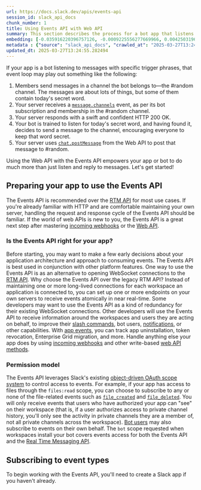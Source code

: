 ```yaml
---
url: https://docs.slack.dev/apis/events-api
session_id: slack_api_docs
chunk_number: 1
title: Using Events API with Web API
summary: This section describes the process for a bot app that listens to messages in a channel, identifies trigger phrases, and responds accordingly. It outlines the steps, including message reception, server response, and posting a message using the Web API.
embedding: [-0.035916220396757126, -0.0009225556277669966, 0.004250319674611092, -0.010425972752273083, 0.02760811522603035, -0.017818085849285126, -0.015005933120846748, 0.008471467532217503, -0.00521882064640522, 0.026744632050395012, -0.017316333949565887, -0.012380477972328663, -0.027188042178750038, 0.015414336696267128, -0.004390344023704529, -0.0005327485268935561, -0.01493592094630003, 0.04438769072294235, -0.016476187855005264, 0.015437674708664417, 0.055449604988098145, 0.02966180443763733, -0.025787800550460815, 0.048308368772268295, -0.028401587158441544, -0.002285604365170002, -0.016697892919182777, 0.0884486585855484, -0.02858828566968441, -0.02714136801660061, 0.020198499783873558, -0.004906683228909969, -0.02401416003704071, 0.006102724000811577, 0.02606784924864769, 0.011937067843973637, 0.042450688779354095, 0.04161054268479347, 0.01043764129281044, -0.02662794664502144, -0.007718837354332209, -0.016021108254790306, -0.011458652094006538, 0.005341341719031334, -0.05661647394299507, 0.006563636939972639, -0.0983903780579567, -0.0015461011789739132, -0.0071645742282271385, 0.012415483593940735, -0.05960365757346153, -0.0080455606803298, 0.007304598577320576, -0.02627788484096527, -0.00984253827482462, -0.023582419380545616, -0.04770159721374512, -0.022952308878302574, -0.02277727983891964, 0.004571208730340004, -0.022228850051760674, 0.037619851529598236, -0.009323282167315483, 0.0006771485786885023, -0.012310465797781944, -0.00864066369831562, -0.01116110011935234, 0.023010652512311935, 0.024667605757713318, 0.04415431618690491, 0.039766889065504074, 0.014469172805547714, -0.019521715119481087, 0.006359435152262449, -0.01113192830234766, -0.023022321984171867, -0.04961526021361351, 0.08457464724779129, -0.07523970305919647, -0.004684978164732456, 0.015122619457542896, -0.017818085849285126, -0.06254416704177856, -0.03346579894423485, -0.04844839125871658, -0.0043524205684661865, -0.033395785838365555, -0.030992034822702408, -0.001853862777352333, 0.010676849633455276, -0.02297564595937729, -0.00018998082668986171, -0.04648805409669876, 0.02294064126908779, 0.05918358638882637, -0.0067620049230754375, 0.007619653362780809, -0.013337310403585434, 0.013769051991403103, 0.04473774880170822, 0.044761087745428085, -0.0595569834113121, -0.0640377625823021, -0.07402615994215012, 0.04014028608798981, -0.006878691725432873, 0.014095774851739407, 0.020758595317602158, -0.03969687595963478, -0.051902323961257935, -0.105951689183712, -0.010787702165544033, -0.007059556432068348, -0.003550198394805193, 0.0166162122040987, -0.03029191493988037, 0.04154052957892418, 0.003716477192938328, 0.0376431867480278, -0.01773640513420105, -0.047888293862342834, -0.0007664869190193713, 0.009480808861553669, 0.025111015886068344, -0.0044136811047792435, -0.056896522641181946, 0.005953948013484478, -0.023827461525797844, 0.016826247796416283, 0.02786482684314251, 0.08177416771650314, 0.020746927708387375, 0.05974368378520012, -0.022602248936891556, -0.004909600596874952, -0.044037628918886185, -0.045274510979652405, 0.0012449031928554177, -0.03955685347318649, 0.023115670308470726, 0.03738647699356079, -0.045484546571969986, -0.0053471764549613, 0.0050262873992323875, -0.04816834256052971, -0.06058382987976074, -0.04375758022069931, -0.018366515636444092, -0.02935841865837574, -0.02297564595937729, -0.017047952860593796, 0.02170375920832157, -0.0321822427213192, 0.03726978972554207, 0.012065423652529716, -0.023664100095629692, 0.01897328719496727, 0.06235747039318085, 0.021225344389677048, 0.001885951729491353, -0.006382772233337164, -0.012987249530851841, -0.03799324855208397, -0.02560110203921795, -0.0666048675775528, 0.007182077504694462, 0.015227638185024261, -0.01613779552280903, -0.03610292077064514, 0.02637123502790928, -0.05712989717721939, -0.011073584668338299, 0.006301091518253088, 0.03855334594845772, 0.0011748910183086991, -0.029965190216898918, -0.021003639325499535, 0.00815057847648859, -0.017969779670238495, -0.006674489472061396, -0.024714281782507896, -0.013512340374290943, -0.0698254257440567, -0.019883444532752037, -0.009889213368296623, 0.0011945819715037942, -0.0007088728016242385, 0.03505273908376694, -0.04891514033079147, -0.017456356436014175, 0.005449277348816395, 0.0012872021179646254, 0.0027450588531792164, 0.029708480462431908, 0.003911927808076143, 0.005682650953531265, -0.01467920932918787, 0.022135501727461815, 0.022753940895199776, -0.007077059242874384, 0.04368756711483002, -0.029335081577301025, 0.035496149212121964, -0.01329063531011343, 0.03155213221907616, 0.0017036284552887082, 0.03829663246870041, 0.049801960587501526, -0.017082959413528442, -0.01395575050264597, 0.035496149212121964, -0.0333024337887764, 0.008798190392553806, 0.001481923391111195, -0.03729312866926193, -0.021657085046172142, -0.017047952860593796, 0.02546107769012451, -0.029591793194413185, 0.008057229220867157, -0.025484414771199226, 0.032929036766290665, 0.028051525354385376, -0.011890392750501633, -0.019300010055303574, 0.010624340735375881, 0.05628975108265877, -0.039720214903354645, 0.020268511027097702, 0.00910157710313797, -0.002246222458779812, 0.03841331973671913, 0.011610344983637333, -0.08550814539194107, 0.042240649461746216, -0.05143557861447334, 0.022042151540517807, -0.026651283726096153, -0.00364354788325727, -0.01105608232319355, -0.005253826733678579, -0.006061883643269539, 0.00019198638619855046, 0.013757383450865746, 0.019521715119481087, 0.023022321984171867, -0.004705398343503475, -0.03325575962662697, 0.029895178973674774, 0.058856863528490067, 0.07808686047792435, -0.01933501660823822, -0.01851820759475231, 0.013407322578132153, 0.0213887058198452, -0.05871683731675148, 0.030781999230384827, 0.012613851577043533, 0.013535678386688232, -0.011732866056263447, 0.040023598819971085, 0.01534432452172041, -0.0475148968398571, 0.025134354829788208, -0.01845986396074295, -0.008763184770941734, -0.007467960473150015, 0.02143537998199463, 0.00969668012112379, -0.024154184386134148, -0.024690944701433182, -0.012170441448688507, 0.011178603395819664, -0.015426005236804485, 0.0057176570408046246, -0.015192631632089615, -0.005355927627533674, 0.00323222647421062, -0.04182057827711105, 0.007012881338596344, 0.012298797257244587, -0.008500639349222183, 0.03649965673685074, 5.456023427541368e-05, 0.024690944701433182, -0.004051951691508293, -0.005904356017708778, -0.051808975636959076, -0.00298134982585907, -0.011266117915511131, -0.015390999615192413, 0.054936181753873825, -0.0005863515543751419, -0.036429643630981445, 0.021412042900919914, 0.04919518902897835, 0.06828515976667404, 0.010291783139109612, 0.0003442262823227793, -0.01764305680990219, -0.001360860769636929, -0.02061857096850872, 0.024457570165395737, -0.006983709987252951, 0.0250410046428442, 0.020583566278219223, 0.0243175458163023, -0.04170389100909233, 0.040537022054195404, -0.045321185141801834, 0.0004339293227531016, 0.052882492542266846, -0.030105214565992355, -0.04793497174978256, -0.025064341723918915, 0.020758595317602158, 0.04072372242808342, 0.03850667178630829, 0.02487764321267605, -0.010624340735375881, -0.056383099406957626, -0.013617359101772308, 0.008389786817133427, -0.024924317374825478, 0.006295257247984409, -0.06492458283901215, -0.0005043061100877821, -0.001167598064057529, 0.005236323922872543, -0.017316333949565887, 0.055402930825948715, -0.053956013172864914, -0.018191484734416008, 0.04186725243926048, 0.016732899472117424, -0.03248562663793564, 0.021773772314190865, -0.0068028452806174755, 0.022345537319779396, 0.05979035794734955, 0.02354741282761097, -0.02585781179368496, -0.02910170704126358, -0.009585827589035034, -0.028868334367871284, 0.056896522641181946, -0.04900848865509033, -0.03064197488129139, -0.03535612300038338, 0.05054875835776329, -0.0277714766561985, -0.036896392703056335, -0.0033955881372094154, -0.03722311556339264, -0.019650069996714592, 0.019918451085686684, 0.000924743537325412, -0.043944280594587326, -0.03383919596672058, -0.02683798223733902, -0.05754996836185455, -0.00416280422359705, 9.57197044044733e-05, -0.03582287207245827, 0.03558949753642082, 0.022018814459443092, -0.02791150100529194, -0.06077052652835846, 0.00021751163876615465, -0.031038710847496986, 0.04658140242099762, -0.019708413630723953, 0.010962732136249542, -0.020863614976406097, -0.02529771625995636, 0.026301221922039986, -0.022753940895199776, 0.0383666455745697, -0.006161067169159651, 0.04168055206537247, 0.021096987649798393, -0.0006738667143508792, 0.008669835515320301, -0.04700147360563278, -0.012987249530851841, 0.02406083419919014, -0.0005316545721143484, -0.009883378632366657, -0.004098626784980297, 0.020793601870536804, 0.033185750246047974, 0.014329148456454277, -0.010968566872179508, -0.0024985577911138535, 0.009340784512460232, 0.004542036913335323, 0.002079943660646677, 0.015671048313379288, 0.0431741438806057, -0.03439929336309433, 0.006038546096533537, -0.013430659659206867, -0.014644203707575798, 0.0026998426765203476, -0.010612672194838524, -0.030478613451123238, 0.010676849633455276, -0.007683831267058849, -0.015659378841519356, 0.01588108390569687, 0.030455276370048523, 0.03603290766477585, 0.02602117508649826, -0.024084171280264854, -0.016546199098229408, 0.003996525425463915, 0.01803979091346264, -0.027724802494049072, -0.002402291167527437, 0.048308368772268295, 0.058436788618564606, -0.09577658772468567, 0.0015052607050165534, 0.026978006586432457, -0.04261405020952225, -0.009895047172904015, 0.010811039246618748, 0.008098069578409195, -0.012112097814679146, -0.05274247005581856, -0.025064341723918915, -0.034842703491449356, 0.0398135632276535, -0.005621390417218208, 0.03038526326417923, -0.017491362988948822, 0.04375758022069931, -0.02905503287911415, -0.002402291167527437, 0.039253465831279755, 0.025111015886068344, -0.005113802384585142, -0.013769051991403103, -0.00014449117588810623, -0.009498312138020992, 0.021248681470751762, -0.02756144106388092, -0.060957226902246475, -0.008763184770941734, 0.014947589486837387, -0.03320908546447754, -0.047888293862342834, 0.0018188566900789738, 0.0010487233521416783, -0.041983939707279205, -0.060910552740097046, 0.0002953636576421559, -0.02087528258562088, 0.02926507033407688, 0.019825100898742676, -0.04032698646187782, 0.015694385394454002, -0.0014965091831982136, 0.040233638137578964, 0.001785309286788106, 0.02473761886358261, 0.003316824557259679, -0.01651119440793991, 0.015904420986771584, -0.007182077504694462, 0.035752858966588974, -0.0015373496571555734, 0.04669808968901634, 0.004229899495840073, 0.013897407799959183, -0.01768973097205162, 0.03551948815584183, 0.012112097814679146, 0.014095774851739407, 0.013127273879945278, 0.02273060381412506, 0.005420105531811714, 0.00515464274212718, 0.0005054000648669899, 0.009731685742735863, 0.011913730762898922, 0.025134354829788208, -0.0020434788893908262, -0.004250319674611092, 0.034679342061281204, -0.06226411834359169, 0.030221901834011078, 0.032415613532066345, -0.010344292037189007, 0.031948868185281754, -0.020653577521443367, -0.012298797257244587, -0.02786482684314251, 0.04158720374107361, 0.024854306131601334, -0.016791241243481636, -0.07551974803209305, -0.04289409890770912, 0.06058382987976074, 0.0168145801872015, 0.03603290766477585, -0.019626732915639877, -0.020373528823256493, 0.015461011789739132, 0.03320908546447754, -0.012485495768487453, -0.012637189589440823, 0.0008853616891428828, 0.04413097724318504, -0.014364155009388924, 0.010268445126712322, -0.024970991536974907, 0.01959172636270523, -0.0025671112816780806, -0.03110872209072113, -0.01891494356095791, 0.025951161980628967, -0.004897931590676308, -0.006511128041893244, -0.005207152105867863, -0.005303418729454279, -0.053862664848566055, -0.006155232898890972, -0.020081812515854836, -0.011534498073160648, -0.00781802088022232, 0.019311679527163506, 0.03400255739688873, -0.016277819871902466, -0.02226385660469532, 0.047888293862342834, -0.012707200832664967, -0.04065370932221413, -0.010624340735375881, 0.017211314290761948, -0.03892674297094345, 0.028354911133646965, 0.014352486468851566, 0.005662230774760246, -0.04611465334892273, 0.0027450588531792164, -0.01007591187953949, -0.007853027433156967, -0.006651152390986681, 0.028448261320590973, 0.0004638303362298757, 0.007677996531128883, 0.03299904987215996, -0.03453931584954262, 0.033745843917131424, 0.01686125434935093, -0.012357140891253948, -0.005545543972402811, 0.00515464274212718, -0.0031738830730319023, -0.024340882897377014, -0.00858232006430626, 0.036382969468832016, 0.01599777117371559, -0.011587006971240044, 0.016534531489014626, 0.006732833106070757, -0.012357140891253948, -0.014725884422659874, -0.0015738143119961023, 0.004897931590676308, -0.011995411477982998, 0.0007052263244986534, 0.023745780810713768, -0.04688479006290436, -0.020396865904331207, -0.009813366457819939, -0.014399160631000996, -0.03481936454772949, 0.008827362209558487, 0.006073552183806896, -0.028751647099852562, 0.016336163505911827, 0.03806326165795326, -0.0581100657582283, -0.065017931163311, -0.010035071521997452, 0.021575404331088066, 0.007100396789610386, -0.021808777004480362, 0.02190212719142437, -0.016487855464220047, -0.004912517499178648, 0.016942935064435005, -0.011709528043866158, 0.04627801850438118, -0.005592218600213528, 0.026254547759890556, -0.028751647099852562, 0.01450417935848236, 0.031178735196590424, 0.03470267727971077, -0.020280180498957634, -0.0453445203602314, -0.004504113458096981, 0.03162214532494545, 0.0005145161994732916, 0.014655872248113155, -0.008337277919054031, -0.020851945504546165, 0.019089974462985992, 0.015461011789739132, -0.032158903777599335, -0.012485495768487453, 0.009632501751184464, 0.014492510817945004, -0.029335081577301025, -0.012998918071389198, 0.026207873597741127, 0.0343526192009449, -0.02765479125082493, 0.01043764129281044, -0.0011362384539097548, 0.009264938533306122, 0.010851879604160786, 0.01726965792477131, 0.00010529167775530368, -0.036849718540906906, 0.016686223447322845, 0.0023702022153884172, 0.028191549703478813, 0.004562457092106342, 0.02837825007736683, -0.01932334713637829, -0.04947523772716522, 0.01239214651286602, 0.011540332809090614, 0.007771346252411604, 0.0035881216172128916, 0.012112097814679146, -0.011522829532623291, -0.0006640212959609926, 0.018646564334630966, -0.027538103982806206, 0.010046740062534809, -0.011872890405356884, -0.004924186505377293, 0.012917237356305122, 0.002483971882611513, 0.03535612300038338, -0.017923105508089066, -0.03605624660849571, 0.04445770010352135, -0.016581205651164055, 0.02791150100529194, -0.05708322301506996, -0.008296437561511993, -0.03584621101617813, 0.02318568341434002, 0.0012791799381375313, -0.022088825702667236, 0.04767825827002525, -0.006878691725432873, 0.004810416605323553, -0.007269592490047216, 0.014597528614103794, -0.008646497502923012, 0.031342096626758575, -0.005930610466748476, 0.02448090724647045, -0.05101550370454788, 0.025367727503180504, 0.023570749908685684, 0.016161132603883743, 0.026044512167572975, -0.01540266815572977, -0.008909042924642563, -0.049941983073949814, 0.014387492090463638, 0.027701465412974358, -0.015461011789739132, -0.008734012953937054, -0.0486350916326046, -0.02324402704834938, -0.007368776481598616, -0.015671048313379288, -0.0003327399317640811, 0.036219608038663864, 0.02781815268099308, 0.016942935064435005, -0.014667540788650513, -0.03726978972554207, 0.022042151540517807, 0.0065344651229679585, 0.017152970656752586, 0.01455085352063179, -0.006446950137615204, 0.010881051421165466, -0.016569536179304123, -0.09857707470655441, 0.015157626010477543, 0.015262643806636333, 0.0011180061846971512, -0.005714740138500929, 0.010472647845745087, -0.005291750188916922, 0.007193746045231819, -0.011610344983637333, 0.04812166839838028, -0.049941983073949814, 0.007257923949509859, -0.013127273879945278, -0.001070602098479867, 0.036126259714365005, -0.027701465412974358, 0.02108532004058361, -0.003486020490527153, -0.01932334713637829, -0.01534432452172041, -0.0199417881667614, -0.013524009846150875, 0.0016657052328810096, -0.02030351758003235, -0.005440525710582733, 0.0006155233131721616, -0.006505293771624565, 0.04798164591193199, 0.022018814459443092, -0.011277787387371063, 0.018833262845873833, 0.007065390702337027, 0.022870628163218498, 0.03923013061285019, -0.02910170704126358, -0.010857714340090752, 0.018098134547472, -0.05937028303742409, 0.03281234949827194, -0.03666301816701889, -0.007683831267058849, 0.01079937070608139, -0.0031680488027632236, 0.007864695973694324, 0.03180884197354317, 0.02241555042564869, -0.02185545302927494, -0.009235766716301441, 0.016721230000257492, -0.016277819871902466, 0.016289489343762398, 0.01203041709959507, 0.0075321379117667675, -0.02030351758003235, 0.0001329136430285871, 0.0039644367061555386, 0.009253269992768764, -0.012415483593940735, 0.001227400149218738, -0.011166934855282307, 0.02765479125082493, -0.009358287788927555, 0.03687305375933647, -0.009749189019203186, 0.01928834058344364, -0.031598806381225586, -0.010169262066483498, 0.011207775212824345, -0.021680422127246857, 0.022648923099040985, 0.011907896026968956, 0.0020376446191221476, -0.012497165240347385, -0.046254679560661316, 0.000268562143901363, 0.02730472944676876, -0.03222891688346863, -0.041517190635204315, -0.011324461549520493, 0.032158903777599335, -0.04004693776369095, 0.008681504055857658, -0.02077026478946209, -0.0016934183659031987, 0.0011544708395376801, -0.0023249860387295485, -0.019300010055303574, -0.02884499728679657, -0.019871775060892105, -0.04620800539851189, -0.042240649461746216, -0.033349111676216125, -0.01457419153302908, 0.00034276771475560963, -0.01149365771561861, -0.024854306131601334, -0.035752858966588974, -0.0016292405780404806, -0.089242123067379, -0.04072372242808342, -0.014445835724473, -0.013524009846150875, 0.0031972206197679043, -0.021832115948200226, 0.0020624406170099974, 0.017152970656752586, 0.021913796663284302, 0.007642990443855524, 0.025741126388311386, -0.026674620807170868, -0.012905568815767765, -0.013722376897931099, 0.03327909857034683, -0.018343176692724228, 0.02067691460251808, 0.04392094165086746, -0.012333802878856659, -0.006872857455164194, 0.012730538845062256, 0.022963978350162506, -0.017082959413528442, 0.059930380433797836, 0.00881569366902113, -0.0028734144289046526, 0.007275426760315895, 0.0017371759749948978, 0.05768999457359314, -0.005612638778984547, 0.007812186609953642, 0.03568284958600998, -0.031225409358739853, -0.01639450713992119, -0.01764305680990219, 0.046254679560661316, -0.0013141860254108906, -0.016534531489014626, 0.018226491287350655, -0.06287088990211487, 0.02858828566968441, 0.008996558375656605, 0.016697892919182777, -0.021061981096863747, 0.007508800830692053, 0.009965059347450733, -0.02662794664502144, -0.015262643806636333, -0.021470386534929276, 0.010186764411628246, 0.048868466168642044, 0.01491258293390274, 0.022042151540517807, 0.01779474876821041, 0.011038579046726227, 0.06072385236620903, -0.025531088933348656, -0.004512865096330643, -0.011633682064712048, 0.010939395055174828, -0.003917762078344822, 0.0009947556536644697, -0.0005644728080369532, -0.011015241034328938, 0.0013601314276456833, -0.002419794211164117, 0.008506473153829575, 0.007205415051430464, -0.00626025116071105, 0.003824412589892745, -0.0014294142602011561, 0.02606784924864769, 0.014749221503734589, -0.00602687755599618, 0.015367662534117699, 0.016032777726650238, -0.005341341719031334, 0.015437674708664417, -0.0044136811047792435, -0.03558949753642082, 0.04119046777486801, -0.011995411477982998, 0.004690812435001135, 0.04947523772716522, 0.01450417935848236, 0.004988363943994045, 0.005525123793631792, -0.011318627744913101, -0.006161067169159651, -0.01574105955660343, 0.03610292077064514, -0.019650069996714592, -0.00735127367079258, -0.017596380785107613, -0.007981382310390472, 0.010140090249478817, -0.02134202979505062, 0.027281392365694046, 0.03939349204301834, -0.021400373429059982, 0.04329083114862442, 0.01850653998553753, 0.00235853367485106, -0.01431747991591692, -0.005924776196479797, 0.007718837354332209, 0.02977849170565605, 0.01331397332251072, 0.01655786857008934, 0.007234586402773857, 0.04340751841664314, -0.02004680596292019, 0.018086466938257217, 0.011703694239258766, -0.038273297250270844, 0.023372381925582886, 0.04665141552686691, 0.017047952860593796, 0.009189091622829437, 0.011207775212824345, -0.011884558945894241, -0.01414244994521141, -0.03444596752524376, 0.007987217046320438, -0.00689036026597023, -0.013162280432879925, 0.026511259377002716, -0.02555442601442337, -0.028098201379179955, -0.004244485404342413, -0.004521616734564304, 0.00781802088022232, 0.012077092193067074, 0.007625487633049488, -0.07197246700525284, 0.0060852207243442535, 0.008284768089652061, 0.020688584074378014, 0.0052975844591856, 0.021657085046172142, -0.0011121717980131507, -0.03883339464664459, -0.015157626010477543, 0.007117899600416422, 0.001862614299170673, -0.016534531489014626, -0.03558949753642082, 0.054842833429574966, -0.03645298257470131, -0.0013900324702262878, 0.01764305680990219, -0.004276574123650789, -0.03712976351380348, 0.0007825313950888813, -0.022193845361471176, 0.011079419404268265, -0.013920744881033897, -0.02756144106388092, -0.04291743412613869, -0.03064197488129139, 0.01390907634049654, 0.00329640437848866, 0.04816834256052971, -0.0106943529099226, -0.01584607921540737, -0.000468570739030838, -3.106332223978825e-05, 0.015332655981183052, -0.02117866836488247, 0.00938162487000227, 0.010548493824899197, 0.012683863751590252, 0.0021572487894445658, -0.016102788969874382, 0.004789996426552534, 0.031388770788908005, 0.02313900925219059, -0.008646497502923012, 0.0057614147663116455, 0.02791150100529194, -0.005175062920898199, -0.002402291167527437, -0.003497689263895154, 0.029171720147132874, -0.0009699597139842808, -0.01053682528436184, -0.02061857096850872, 0.011604510247707367, -0.007724671624600887, -0.0065344651229679585, 0.0014126405585557222, 0.050362057983875275, 0.011995411477982998, 0.027118030935525894, -0.0365930050611496, -0.006330263335257769, -0.011207775212824345, -0.023640761151909828, -0.010385132394731045, 0.015227638185024261, -0.015367662534117699, 0.021108657121658325, -0.0003901717427652329, -0.019615065306425095, 0.002831115387380123, 0.009935887530446053, -0.02585781179368496, 0.016219476237893105, 0.006050214637070894, 0.017969779670238495, 0.0009867334738373756, 0.028471598401665688, -0.011645350605249405, -0.010291783139109612, 0.001575272879563272, -0.026978006586432457, -0.035402800887823105, -0.04529784619808197, -0.0008372283773496747, 0.0038185780867934227, -0.06464453041553497, -0.023314038291573524, 0.007077059242874384, 0.013080599717795849, 0.009609164670109749, 0.041213806718587875, 4.9591923016123474e-05, -0.011236947029829025, -0.02555442601442337, -0.003844832768663764, 0.008144744671881199, -0.011196105740964413, -0.03502940014004707, -0.009544987231492996, 0.026207873597741127, -0.03558949753642082, 0.002787357894703746, -0.012730538845062256, 0.023582419380545616, 0.02791150100529194, 0.004206561949104071, 0.014714215882122517, -0.022637255489826202, -0.04107378050684929, -0.017421351745724678, 0.021470386534929276, 0.039206791669130325, 0.027328066527843475, 0.02309233322739601, 0.02508767880499363, -0.008628995157778263, 0.02164541557431221, 0.040490347892045975, 0.00728709576651454, 0.015507685951888561, -0.011662853881716728, -0.008646497502923012, 0.023220689967274666, -0.027468090876936913, -0.03388587012887001, 0.020490216091275215, 0.04858841747045517, -0.017969779670238495, -0.011972073465585709, -0.03017522767186165, 0.023512406274676323, -0.023745780810713768, 0.024970991536974907, 0.00731626758351922, -0.00495044095441699, -0.018529877066612244, 0.02807486429810524, 0.0160911213606596, 0.030968697741627693, 0.0014673374826088548, 0.0012463617604225874, -0.031225409358739853, -0.004991281311959028, -0.007141237147152424, 0.003693139646202326, 0.00040329902549274266, -0.029335081577301025, -0.022088825702667236, -0.02550775185227394, 0.015250975266098976, 0.02786482684314251, 0.02268392965197563, -0.04529784619808197, -0.016032777726650238, -0.005942279472947121, 0.015110950917005539, 0.02457425743341446, 0.009544987231492996, -0.02345406264066696, 0.009014061652123928, -0.02735140547156334, -0.007397948298603296, -0.0036085417959839106, 0.010140090249478817, -0.006586974486708641, -0.001373258768580854, -0.03862335905432701, 0.019206659868359566, 0.009369956329464912, 0.014714215882122517, 0.014749221503734589, 0.003509358037263155, -0.0010603920090943575, 0.03197220340371132, -0.0021557901054620743, -0.058996886014938354, 0.02371077425777912, 0.05157560110092163, 0.012497165240347385, -0.013465666212141514, -0.006732833106070757, -0.04413097724318504, -0.021785439923405647, 0.006791176274418831, 0.006896194536238909, -0.012870563194155693, -0.013862401247024536, 0.010962732136249542, 0.05012868344783783, 0.0013477334287017584, -0.019253335893154144, 0.013325641863048077, -0.004804582335054874, 0.012123767286539078, 0.03670969232916832, 0.008255597203969955, -0.02323235757648945, -0.035659510642290115, 0.01103274431079626, -0.04919518902897835, -0.001570897176861763, -0.029988527297973633, -0.008051394484937191, 0.032719001173973083, 0.014060769230127335, 0.007718837354332209, 0.0060677179135382175, -0.015134287998080254, 0.020431872457265854, 0.04431767761707306, -0.006283588707447052, 0.05096882954239845, -0.002107656793668866, -0.02529771625995636, -0.003865252947434783, 0.04396761581301689, -0.006907863542437553, -0.027794815599918365, 0.016837917268276215, 0.058436788618564606, -0.002721721539273858, -0.0011172768427059054, 0.02185545302927494, -0.020490216091275215, -0.0060852207243442535, -0.014352486468851566, 0.01529765035957098, 0.026744632050395012, 0.002915713470429182, 0.009737520478665829, -0.01815647818148136, -0.020945295691490173, 0.0027290144935250282, 0.025227703154087067, 0.01354734692722559, -0.0008605657494626939, 0.055869679898023605, 0.0007081435178406537, 0.026161199435591698, -0.022497231140732765, -0.028611622750759125, 0.016721230000257492, -0.031132059171795845, -0.006032711826264858, 0.01367570273578167, -0.011546166613698006, -0.028354911133646965, -0.02021016739308834, 0.011767871677875519, -0.032719001173973083, -0.005291750188916922, -0.010449309833347797, -0.004404929932206869, -0.005904356017708778, 0.016079451888799667, -0.006855354178696871, -0.021505391225218773, 0.03012855164706707, -0.029428431764245033, -0.027934839949011803, 0.013699039816856384, 0.019661739468574524, -0.03815660998225212, -0.010303451679646969, -0.019054967910051346, -0.018879937008023262, 0.05428273603320122, 0.015496017411351204, -0.02292897179722786, -0.021120324730873108, 0.007502966560423374, 0.014819233678281307, 0.036849718540906906, 0.0026633781380951405, -0.02005847543478012, -0.013407322578132153, 0.03523943945765495, 0.008051394484937191, 0.032112229615449905, -0.023314038291573524, 0.004647055175155401, -0.004976695403456688, -0.02623121067881584, 0.002774230670183897, 0.014375823549926281, 0.018634894862771034, 0.021668754518032074, 0.03542613610625267, 0.02765479125082493, -0.027538103982806206, -0.00403736624866724, -0.029125045984983444, 0.002993018366396427, 0.026184536516666412, 0.003445180132985115, -0.010081746615469456, -0.010513488203287125, -0.013710708357393742, 0.00781802088022232, -0.025367727503180504, 0.010379297658801079, 0.012823888100683689, -0.011341964825987816, -0.019568389281630516, -0.03516942635178566, 0.001988052623346448, 0.010554328560829163, 0.032929036766290665, 0.012228785082697868, 0.027444753795862198, 0.010385132394731045, -0.013173948973417282, 0.01079937070608139, -0.015974434092640877, -0.006003540009260178, 0.014189125038683414, 0.026207873597741127, -0.0017371759749948978, -0.016744567081332207, -0.02155206725001335, 0.017152970656752586, -0.03225225210189819, -0.025997836142778397, -0.012917237356305122, 0.03913677856326103, -0.023150676861405373, -0.014865908771753311, 0.019475040957331657, 0.0020653577521443367, 0.007625487633049488, -0.010746861808001995, -0.04709482565522194, -0.020186830312013626, -0.00039454750367440283, -0.04492444917559624, 0.03157547116279602, -0.013150610961019993, -0.02082860842347145, 0.01077019888907671, -0.033629160374403, 0.018389852717518806, -0.005186731927096844, -0.01912497915327549, 0.009329115971922874, 0.013138942420482635, -0.01128945592790842, -0.007753842975944281, -0.013442328199744225, -0.03278901427984238, 0.005539709702134132, -0.006645317655056715, 0.00195450522005558, 0.012438821606338024, 0.00930577889084816, 0.006744501646608114, 0.007759677711874247, 0.0031476286239922047, 0.0080455606803298, -0.025904487818479538, -0.0015490183141082525, -0.013453997671604156, 0.002148497151210904, -0.013570684008300304, 0.02606784924864769, -0.03341912105679512, -0.024760955944657326, -0.0011442607501521707, 0.0007606525905430317, 0.021867120638489723, 0.02991851605474949, -0.01269553229212761, 0.01215877290815115, -0.04345419257879257, -0.025694450363516808, -0.016277819871902466, 0.007193746045231819, -0.0329057015478611, -0.026184536516666412, -0.004419515375047922, 0.03397921845316887, 0.011236947029829025, 0.029895178973674774, -0.004276574123650789, 0.01841318979859352, 0.020793601870536804, 0.028961684554815292, 0.0006104182684794068, -0.02833157405257225, -0.000932765775360167, 0.0277714766561985, -0.00778884906321764, 0.001842194120399654, -0.009247435256838799, -0.029708480462431908, -0.01690792851150036, -0.04065370932221413, -0.01948670856654644, 0.017724737524986267, -0.024597594514489174, 0.007701334077864885, 0.01527431234717369, -0.01000006590038538, -0.02256724238395691, -0.008920712396502495, 0.031202072277665138, -0.0003254470066167414, -0.015215969644486904, 0.0016263234429061413, -0.022952308878302574, 0.030011866241693497, -0.02700134366750717, 0.026441246271133423, -0.004544953815639019, 0.014060769230127335, -0.006691992748528719, -0.005040873307734728, 0.019708413630723953, -0.023617424070835114, -0.01799311675131321, -0.02781815268099308, 0.0310620479285717, -0.01752636954188347, -0.005548461340367794, 0.004670392256230116, 0.00655780266970396, -0.026557933539152145, 0.007012881338596344, 0.026441246271133423, 0.017596380785107613, 0.03904343023896217, 0.005872267298400402, -0.012135435827076435, -0.005449277348816395, 0.01043764129281044, -0.040396999567747116, -0.030571961775422096, 0.028821660205721855, 0.032158903777599335, -0.03204221650958061, 0.016581205651164055, 0.02602117508649826, -0.0009480809094384313, -0.0054113538935780525, 0.010478481650352478, -0.002141204196959734, 0.034679342061281204, -0.005872267298400402, -0.016009440645575523, 0.021482054144144058, 0.008500639349222183, -0.004472024738788605, -0.012170441448688507, -0.00023884345137048513, 0.0007599233067594469, -0.0036377133801579475, 0.021867120638489723, -0.008763184770941734, -0.015461011789739132, 0.043220821768045425, -0.002990101231262088, 0.012380477972328663, 0.00458871154114604, -0.005192566197365522, 0.0071062310598790646, -0.020385198295116425, 0.01979009434580803, -0.01002923771739006, 0.02627788484096527, -0.03295237571001053, -0.00010784420010168105, -0.0015154709108173847, 0.003999442793428898, 0.0013805516064167023, 0.03222891688346863, 0.010058409534394741, 0.009299944154918194, 0.0031768002081662416, 0.006867022719234228, -0.0003496959980111569, -0.00521882064640522, -0.003025107318535447, 0.03085201047360897, -0.008891540579497814, -0.04396761581301689, 0.05143557861447334, -0.0050262873992323875, 0.03169215843081474, -0.04128381982445717, 0.041003771126270294, 0.0025744042359292507, -0.0034393458627164364, 0.03337244689464569, -0.031902194023132324, 0.020548559725284576, -0.006079386454075575, -0.02030351758003235, -0.0018480285070836544, -0.011569504626095295, 0.001837818417698145, -0.01390907634049654, 0.025974499061703682, 0.018494870513677597, -0.009393293410539627, 0.01557769812643528, -0.009323282167315483, 0.006056048907339573, 0.00695453817024827, -0.00465288944542408, -0.026044512167572975, 0.022427218034863472, 0.007117899600416422, 0.010221770964562893, 0.03169215843081474, -0.0005400414811447263, 0.004460356198251247, 0.035146087408065796, -0.0011333213187754154, 0.02462093159556389, -0.009679176844656467, 0.019241666421294212, 0.027211381122469902, 0.004591628909111023, 0.015519355423748493, -0.011569504626095295, -0.01553102396428585, 0.02585781179368496, -0.021015306934714317, 0.007357107941061258, -0.0009400586714036763, 0.0038156609516590834, 0.022905634716153145, 0.025834474712610245, -0.0033664165530353785, -0.010781867429614067, 0.01033845730125904, -0.023792454972863197, 0.009860041551291943, 0.020338524132966995, 0.00032982276752591133, 0.01077019888907671, 0.022287193685770035, 0.038389984518289566, -0.0064119440503418446, 0.022088825702667236, -0.007012881338596344, 0.03502940014004707, 0.05148225277662277, 0.04406096413731575, -0.016231145709753036, 0.0007942000520415604, -0.0028792486991733313, 0.0006089596427045763, -0.005633058957755566, 0.016079451888799667, -0.03232226520776749, 0.008331443183124065, -0.02632456086575985, -0.007141237147152424, -0.015052607282996178, -0.006365269422531128, -0.0030426103621721268, 0.023885805159807205, -0.0008335819002240896, 0.002128076972439885, -0.0019238749518990517, 0.025834474712610245, 0.029218394309282303, 0.024900980293750763, 0.016977941617369652, -0.01959172636270523, -0.005583467427641153, -0.023022321984171867, -0.02550775185227394, 0.02406083419919014, 0.0043524205684661865, -0.00591310765594244, 0.008961552754044533, 0.0003287288127467036, 0.04303412139415741, -0.028144875541329384, 0.0206652469933033, 0.00047039397759363055, -0.010916057974100113, 0.032719001173973083, 0.033349111676216125, -0.012427153065800667, -0.035612836480140686, 0.020595233887434006, -0.03677970543503761, -0.024154184386134148, -0.035752858966588974, -0.032065555453300476, -0.0050671277567744255, 0.01906663551926613, -0.020945295691490173, 0.0016977940686047077, 0.022275526076555252, 0.013979088515043259, -0.006691992748528719, 0.0028325740713626146, -0.035146087408065796, -0.005186731927096844, 0.011143596842885017, 0.0039031761698424816]
metadata : {"source": "slack_api_docs", "crawled_at": "2025-03-27T13:24:53.662253", "url_path": "/apis/events-api", "chunk_size": 4638}
updated_dt: 2025-03-27T13:24:55.282494
---
```

If your app is a bot listening to messages with specific trigger phrases, that event loop may play out something like the following:
  1. Members send messages in a channel the bot belongs to—the #random channel. The messages are about lots of things, but some of them contain today's secret word.
  2. Your server receives a [`message.channels`](https://docs.slack.dev/reference/events/message.channels) event, as per its bot subscription and membership in the #random channel.
  3. Your server responds with a swift and confident HTTP 200 OK.
  4. Your bot is trained to listen for today's secret word, and having found it, decides to send a message to the channel, encouraging everyone to keep that word secret.
  5. Your server uses [`chat.postMessage`](https://docs.slack.dev/reference/methods/chat.postMessage) from the Web API to post that message to #random.


Using the Web API with the Events API empowers your app or bot to do much more than just listen and reply to messages.
Let's get started!
## Preparing your app to use the Events API[​](https://docs.slack.dev/apis/events-api#prepare "Direct link to Preparing your app to use the Events API")
The Events API is recommended over the [RTM API](https://docs.slack.dev/legacy/legacy-rtm-api) for most use cases. If you're already familiar with HTTP and are comfortable maintaining your own server, handling the request and response cycle of the Events API should be familiar. If the world of web APIs is new to you, the Events API is a great next step after mastering [incoming webhooks](https://docs.slack.dev/messaging/sending-messages-using-incoming-webhooks) or the [Web API](https://docs.slack.dev/apis/web-api/).
### Is the Events API right for your app?[​](https://docs.slack.dev/apis/events-api#your-app "Direct link to Is the Events API right for your app?")
Before starting, you may want to make a few early decisions about your application architecture and approach to consuming events. The Events API is best used in conjunction with other platform features.
One way to use the Events API is as an alternative to opening WebSocket connections to the [RTM API](https://docs.slack.dev/legacy/legacy-rtm-api). Why choose the Events API over the legacy RTM API? Instead of maintaining one or more long-lived connections for each workspace an application is connected to, you can set up one or more endpoints on your own servers to receive events atomically in near real-time.
Some developers may want to use the Events API as a kind of redundancy for their existing WebSocket connections. Other developers will use the Events API to receive information around the workspaces and users they are acting on behalf, to improve their [slash commands](https://docs.slack.dev/interactivity/implementing-slash-commands), bot users, [notifications](https://docs.slack.dev/messaging), or other capabilities. With [app events](https://docs.slack.dev/apis/events-api#app_events), you can track app uninstallation, token revocation, Enterprise Grid migration, and more. Handle anything else your app does by using [incoming webhooks](https://docs.slack.dev/messaging/sending-messages-using-incoming-webhooks) and other write-based [web API methods](https://docs.slack.dev/reference/methods).
### Permission model[​](https://docs.slack.dev/apis/events-api#permission-model "Direct link to Permission model")
The Events API leverages Slack's existing [object-driven OAuth scope system](https://docs.slack.dev/authentication/installing-with-oauth) to control access to events. For example, if your app has access to files through the `files:read` scope, you can choose to subscribe to any or none of the file-related events such as [`file_created`](https://docs.slack.dev/reference/events/file_created) and [`file_deleted`](https://docs.slack.dev/reference/events/file_deleted).
You will only receive events that users who have authorized your app can "see" on their workspace (that is, if a user authorizes access to private channel history, you'll only see the activity in private channels they are a member of, not all private channels across the workspace).
[Bot users](https://docs.slack.dev/authentication/tokens#bot) may also subscribe to events on their own behalf. The `bot` scope requested when workspaces install your bot covers events access for both the Events API and the [Real Time Messaging API](https://docs.slack.dev/legacy/legacy-rtm-api).
## Subscribing to event types[​](https://docs.slack.dev/apis/events-api#subscribing "Direct link to Subscribing to event types")
To begin working with the Events API, you'll need to create a Slack app if you haven't already.